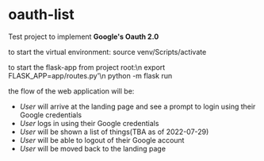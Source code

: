 # oauth-list
Test project to implement **Google's Oauth 2.0**

to start the virtual environment:
source venv/Scripts/activate

to start the flask-app from project root:\n
export FLASK_APP=app/routes.py'\n
python -m flask run

the flow of the web application will be:
- *User* will arrive at the landing page and see a prompt to login using their Google credentials
- *User* logs in using their Google credentials
- *User* will be shown a list of things(TBA as of 2022-07-29)
- *User* will be able to logout of their Google account
- *User* will be moved back to the landing page

